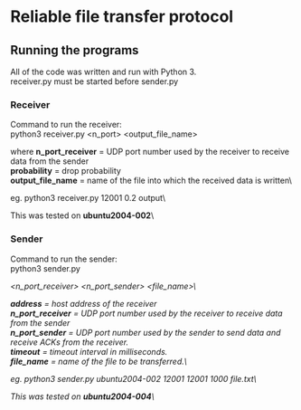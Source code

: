# Reliable file transfer protocol

## Running the programs

All of the code was written and run with Python 3.\
receiver.py must be started before sender.py

### Receiver

Command to run the receiver:\
python3 receiver.py <n_port> <probability> <output_file_name>

where 
**n_port_receiver** = UDP port number used by the receiver to receive data from the sender\
**probability** = drop probability\
**output_file_name** = name of the file into which the received data is written\

eg. python3 receiver.py 12001 0.2 output\

This was tested on **ubuntu2004-002**\


### Sender

Command to run the sender:\
python3 sender.py <address> <n_port_receiver> <n_port_sender> <timeout> <file_name>\

**address** = host address of the receiver\
**n_port_receiver** = UDP port number used by the receiver to receive data from the sender\
**n_port_sender** = UDP port number used by the sender to send data and receive ACKs from the receiver.\
**timeout** = timeout interval in milliseconds.\
**file_name** = name of the file to be transferred.\

eg. python3 sender.py ubuntu2004-002 12001 12001 1000 file.txt\

This was tested on **ubuntu2004-004**\
